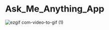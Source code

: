 # Ask_Me_Anything_App


![ezgif com-video-to-gif (1)](https://user-images.githubusercontent.com/32985815/89679247-89a2ad80-d912-11ea-84bd-bd21323689ef.gif)

